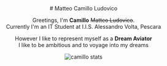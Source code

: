 <div align="center">
# Matteo Camillo Ludovico

Greetings, I'm <b>Camillo</b> <del>Matteo Ludovico</del>.<br>
Currently I'm an IT Student at I.I.S. Alessandro Volta, Pescara

However I like to represent myself as a <b>Dream Aviator</b><br>
I like to be ambitious and to voyage into my dreams

![camillo stats](https://github-readme-stats.vercel.app/api?username=caamillo&show_icons=true&title_color=a866ff&bg_color=dcd0ff&icon_color=a866ff)
</div>
